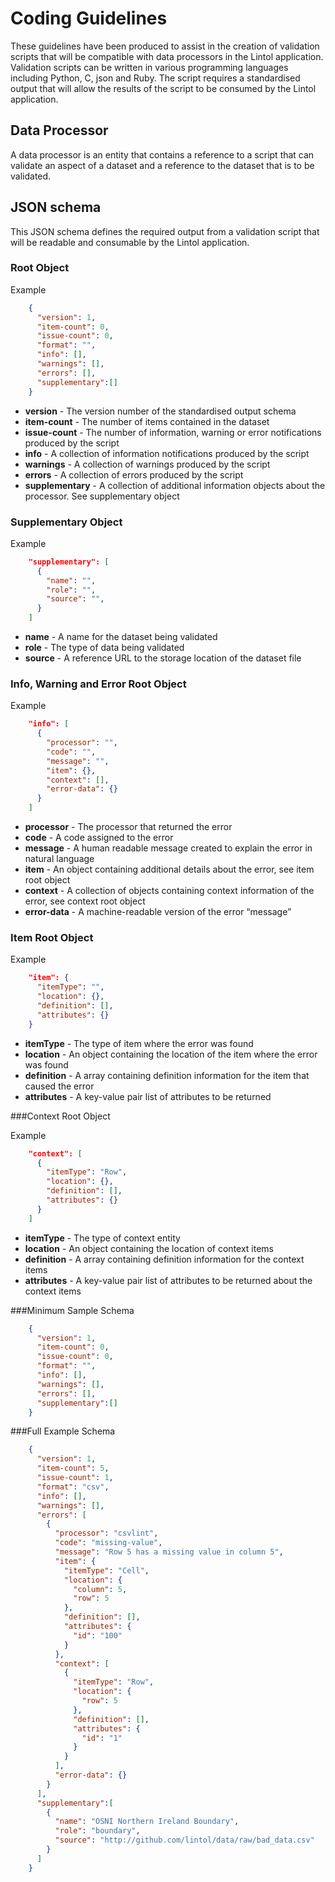 # Coding Guidelines
These guidelines have been produced to assist in the creation of validation scripts that will be compatible with data processors in the Lintol application. Validation scripts can be written in various programming languages including Python, C, json and Ruby. The script requires a standardised output that will allow the results of the script to be consumed by the Lintol application.


## Data Processor

A data processor is an entity that contains a reference to a script that can validate an aspect of a dataset and a reference to the dataset that is to be validated.


## JSON schema

This JSON schema defines the required output from a validation script that will be readable and consumable by the Lintol application.

### Root Object

Example

```json
    {
      "version": 1,
      "item-count": 0,
      "issue-count": 0,
      "format": "",
      "info": [],
      "warnings": [],
      "errors": [],
      "supplementary":[]
    }
```

- **version** - The version number of the standardised output schema
- **item-count** - The number of items contained in the dataset
- **issue-count** - The number of information, warning or error notifications produced by the script
- **info** - A collection of information notifications produced by the script
- **warnings** - A collection of warnings produced by the script
- **errors** - A collection of errors produced by the script
- **supplementary** - A collection of additional information objects about the processor. See supplementary object


### Supplementary Object

Example

```json
    "supplementary": [
      {
        "name": "",
        "role": "",
        "source": "",
      }
    ]
```

- **name** - A name for the dataset being validated
- **role** - The type of data being validated
- **source** - A reference URL to the storage location of the dataset file

<!--
###Table Root Object

Example

```json
    "tables": [
      {
        "schema": null,
        "time": 0.03,
        "source": "data/bad_data.csv",
        "encoding": "utf-8",
        "scheme": "file",
        "errors": [],
        "format": "csv",
        "row-count": 5,
        "valid": false,
        "headers": {},
        "error-count": 1
      }
    ]
```

- **schema** -
- **time** - The amount of time required for the script to validate the table
- **source** - The local path of the dataset file
- **encoding** - The encoding format of the table
- **scheme** - The type of input used to transfer the source
- **errors** - A collection of error objects containing information about each error that was produced. See error root object
- **format** - The format of the source
- **row-count** - The number of rows contained in the table
- **valid** - A boolean value indicating if the table is valid or not
- **headers** - A key-value pair list of column headers
- **error-count** - The number of errors produced from the table
-->

### Info, Warning and Error Root Object

Example

```json
    "info": [
      {
        "processor": "",
        "code": "",
        "message": "",
        "item": {},
        "context": [],
        "error-data": {}
      }
    ]
```

- **processor** - The processor that returned the error
- **code** - A code assigned to the error
- **message** - A human readable message created to explain the error in natural language
- **item** - An object containing additional details about the error, see item root object
- **context** - A collection of objects containing context information of the error, see context root object
- **error-data** - A machine-readable version of the error “message”  
  

### Item Root Object

Example

```json
    "item": {
      "itemType": "",
      "location": {},
      "definition": [],
      "attributes": {}
    }
```

- **itemType** - The type of item where the error was found
- **location** - An object containing the location of the item where the error was found
- **definition** - A array containing definition information for the item that caused the error
- **attributes** - A key-value pair list of attributes to be returned


###Context Root Object

Example

```json
    "context": [
      {
        "itemType": "Row",
        "location": {},
        "definition": [],
        "attributes": {}
      }
    ]
```

- **itemType** - The type of context entity
- **location** - An object containing the location of context items
- **definition** - A array containing definition information for the context items
- **attributes** - A key-value pair list of attributes to be returned about the context items


###Minimum Sample Schema

```json
    {
      "version": 1,
      "item-count": 0,
      "issue-count": 0,
      "format": "",
      "info": [],
      "warnings": [],
      "errors": [],
      "supplementary":[]
    }
```

###Full Example Schema

```json
    {
      "version": 1,
      "item-count": 5,
      "issue-count": 1,
      "format": "csv",
      "info": [],
      "warnings": [],
      "errors": [
        {
          "processor": "csvlint",
          "code": "missing-value",
          "message": "Row 5 has a missing value in column 5",
          "item": {
            "itemType": "Cell",
            "location": {
              "column": 5,
              "row": 5
            },
            "definition": [],
            "attributes": {
              "id": "100"
            }
          },
          "context": [
            {
              "itemType": "Row",
              "location": {
                "row": 5
              },
              "definition": [],
              "attributes": {
                "id": "1"
              }
            }
          ],
          "error-data": {}
        }
      ],
      "supplementary":[
        {
          "name": "OSNI Northern Ireland Boundary",
          "role": "boundary",
          "source": "http://github.com/lintol/data/raw/bad_data.csv"
        }
      ]
    }
```
